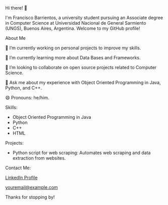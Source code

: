 <head>Hi there! 👋</head>
<p>I'm Francisco Barrientos, a university student pursuing an Associate degree in Computer Science at Universidad Nacional de General Sarmiento (UNGS), Buenos Aires, Argentina. Welcome to my GitHub profile!</p>

<hl>About Me</hl>
<p>🔭 I’m currently working on personal projects to improve my skills.</p>
<p>🌱 I’m currently learning more about Data Bases and Frameworks.</p>
<p>👯 I’m looking to collaborate on open source projects related to Computer Science.</p>
<p>💬 Ask me about my experience with Object Oriented Programming in Java, Python, and C++.</p>
<p>😄 Pronouns: he/him.</p>
<p>Skills:</p>
<ul>
  <li>Object Oriented Programming in Java</li>
  <li>Python</li>
  <li>C++</li>
  <li>HTML</li>
</ul>
Projects:
<ul>
          <li>Python script for web scraping: Automates web scraping and data extraction from websites.</li>
</ul>
<p>Contact Me:</p>
<p><a href="https://www.linkedin.com/in/franciscobarrientos/">LinkedIn Profile</a></p>
<p><a href="mailto:youremail@example.com">youremail@example.com</a></p>
<p>Thanks for stopping by!</p>

<!---
FranBarri/FranBarri is a ✨ special ✨ repository because its `README.md` (this file) appears on your GitHub profile.
You can click the Preview link to take a look at your changes.
--->
